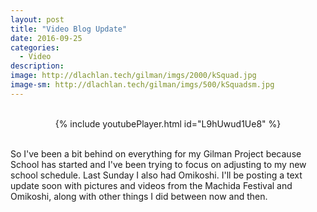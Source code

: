 ```yaml
---
layout: post
title: "Video Blog Update"
date: 2016-09-25
categories:
  - Video
description: 
image: http://dlachlan.tech/gilman/imgs/2000/kSquad.jpg
image-sm: http://dlachlan.tech/gilman/imgs/500/kSquadsm.jpg
---
```

<br>

<center>
{% include youtubePlayer.html id="L9hUwud1Ue8" %}
</center>

<br>

<p>So I've been a bit behind on everything for my Gilman Project because School has started and I've been trying to focus on adjusting to my new school schedule. Last Sunday I also had Omikoshi. I'll be posting a text update soon with pictures and videos from the Machida Festival and Omikoshi, along with other things I did between now and then.</p> 

<br>